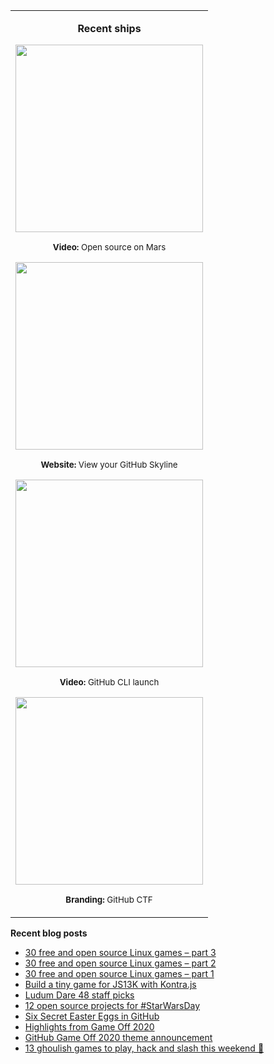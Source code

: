 <table align="right" >
  <tr>
    <td>
    <center>
      <div align="center">
        <p><strong>Recent ships</strong></p>
        <a href="https://twitter.com/github/status/1384130507898720262"><img width="300" src="https://user-images.githubusercontent.com/121322/131424175-5150da6e-ccc7-4da3-b949-6654eec0b3dc.gif"></a>
        <p><sup><strong>Video:</strong> Open source on Mars</sup></p>
        <a href="https://twitter.com/search?q=skyline.github.com&src=typed_query"><img width="300" src="https://user-images.githubusercontent.com/121322/108665450-d0f52380-7489-11eb-832b-09b614c59f2a.gif"></a>
        <p><sup><strong>Website:</strong> View your GitHub Skyline</sup></p>  
        <a href="https://twitter.com/github/status/1306586113293729795"><img width="300" src="https://user-images.githubusercontent.com/121322/131424875-fc90b70b-7f4a-41b5-aca7-7165fc17ea9a.gif"></a>
        <p><sup><strong>Video:</strong> GitHub CLI launch</sup></p>
        <a href="https://twitter.com/github/status/1374087749234528260"><img width="300" src="https://github.blog/wp-content/uploads/2021/03/capture-the-flag-banner.gif"></a>  
        <p><sup><strong>Branding:</strong> GitHub CTF</sup></p>
      </div>
    </center>
    </td>
  </tr>
</table>

<strong>Recent blog posts</strong>

<!-- BLOG-POST-LIST:START -->
- [30 free and open source Linux games – part 3](https://github.blog/2021-08-27-30-free-and-open-source-linux-games-part-3/)
- [30 free and open source Linux games – part 2](https://github.blog/2021-08-26-30-free-and-open-source-linux-games-part-2/)
- [30 free and open source Linux games – part 1](https://github.blog/2021-08-25-30-free-and-open-source-linux-games-part-1/)
- [Build a tiny game for JS13K with Kontra.js](https://dev.to/github/build-a-tiny-game-for-js13k-with-kontra-js-8pb)
- [Ludum Dare 48 staff picks](https://github.blog/2021-05-19-ludum-dare-48-staff-picks/)
- [12 open source projects for #StarWarsDay](https://dev.to/leereilly/may-the-fourth-be-with-you-4hje)
- [Six Secret Easter Eggs in GitHub](https://dev.to/github/six-secret-easter-eggs-in-github-2j17)
- [Highlights from Game Off 2020](https://github.blog/2020-12-23-highlights-from-game-off-2020/)
- [GitHub Game Off 2020 theme announcement](https://github.blog/2020-11-01-github-game-off-2020-theme-announcement/)
- [13 ghoulish games to play, hack and slash this weekend 👻](https://github.blog/2020-10-30-13-ghoulish-games-to-play-hack-and-slash-this-weekend/)
<!-- BLOG-POST-LIST:END -->
